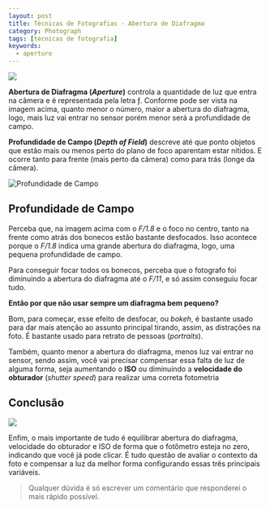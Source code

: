 ```yaml
---
layout: post
title: Técnicas de Fotografias - Abertura de Diafragma
category: Photograph
tags: [técnicas de fotografia]
keywords:
  - aperture
---
```


![](https://cdn.photographypro.com/wp-content/uploads/2017/12/aperture-10.png)

**Abertura de Diafragma (*****Aperture*****)** controla a quantidade de luz que entra na câmera e é representada pela letra ƒ. Conforme pode ser vista na imagem acima, quanto menor o número, maior a abertura do diafragma, logo, mais luz vai entrar no sensor porém menor será a profundidade de campo.

**Profundidade de Campo (*****Depth of Field*****)** descreve até que ponto objetos que estão mais ou menos perto do plano de foco aparentam estar nítidos. E ocorre tanto para frente (mais perto da câmera) como para trás (longe da câmera).

![Profundidade de Campo](https://lh3.googleusercontent.com/aNxT3_WI8QrvA1lbP-Cuxn8rqcTOlseDfwPLtMpJfWq7cAn14CUO47zqQH42wLBqwOmOHlPWvxmapdoE2jkfVJYFE3YnikS8YqsPFWV4Dapy9DIJlMHmiHn4wba4e3STO7ob4CM)

## Profundidade de Campo

Perceba que, na imagem acima com o *F/1.8* e o foco no centro, tanto na frente como atrás dos bonecos estão bastante desfocados. Isso acontece porque o *F/1.8* indica uma grande abertura do diafragma, logo, uma pequena profundidade de campo.

Para conseguir focar todos os bonecos, perceba que o fotografo foi diminuindo a abertura do diafragma até o *F/11*, e só assim conseguiu focar tudo.

**Então por que não usar sempre um diafragma bem pequeno?**

Bom, para começar, esse efeito de desfocar, ou *bokeh*, é bastante usado para dar mais atenção ao assunto principal tirando, assim, as distrações na foto. É bastante usado para retrato de pessoas (*portraits*).

Também, quanto menor a abertura do diafragma, menos luz vai entrar no sensor, sendo assim, você vai precisar compensar essa falta de luz de alguma forma, seja aumentando o **ISO** ou diminuindo a **velocidade do obturador** (*shutter speed*) para realizar uma correta fotometria

## Conclusão



![](https://cdn.photographypro.com/wp-content/uploads/2017/11/exposure-triangle-diagram2-300x271@2x.png)

Enfim, o mais importante de tudo é equilibrar abertura do diafragma, velocidade do obturador e ISO de forma que o fotômetro esteja no zero, indicando que você já pode clicar. É tudo questão de avaliar o contexto da foto e compensar a luz da melhor forma configurando essas três principais variáveis.

> Qualquer dúvida é só escrever um comentário que responderei o mais rápido possível.


